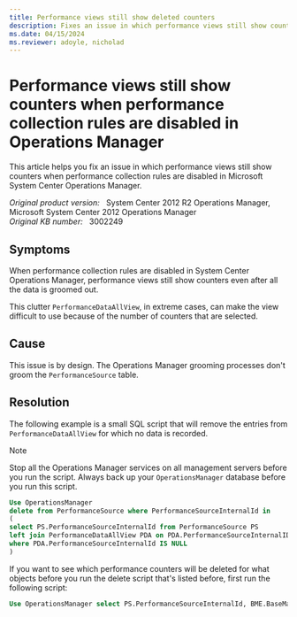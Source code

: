 ```yaml
---
title: Performance views still show deleted counters 
description: Fixes an issue in which performance views still show counters when performance collection rules are disabled in Microsoft System Center Operations Manager.
ms.date: 04/15/2024
ms.reviewer: adoyle, nicholad
---
```

# Performance views still show counters when performance collection rules are disabled in Operations Manager

This article helps you fix an issue in which performance views still show counters when performance collection rules are disabled in Microsoft System Center Operations Manager.

_Original product version:_ &nbsp; System Center 2012 R2 Operations Manager, Microsoft System Center 2012 Operations Manager  
_Original KB number:_ &nbsp; 3002249

## Symptoms

When performance collection rules are disabled in System Center Operations Manager, performance views still show counters even after all the data is groomed out.

This clutter `PerformanceDataAllView`, in extreme cases, can make the view difficult to use because of the number of counters that are selected.

## Cause

This issue is by design. The Operations Manager grooming processes don't groom the `PerformanceSource` table.

## Resolution

The following example is a small SQL script that will remove the entries from `PerformanceDataAllView` for which no data is recorded.

> [!NOTE]
> Stop all the Operations Manager services on all management servers before you run the script. Always back up your `OperationsManager` database before you run this script.

```sql
Use OperationsManager
delete from PerformanceSource where PerformanceSourceInternalId in
(
select PS.PerformanceSourceInternalId from PerformanceSource PS
left join PerformanceDataAllView PDA on PDA.PerformanceSourceInternalID = PS.PerformanceSourceInternalId
where PDA.PerformanceSourceInternalId IS NULL
)
```

If you want to see which performance counters will be deleted for what objects before you run the delete script that's listed before, first run the following script:

```sql
Use OperationsManager select PS.PerformanceSourceInternalId, BME.BaseManagedEntityId, BME.DisplayName, PC.CounterName, PC.ObjectName, PS.TimeAdded, PS.LastModified, PDA.PerformanceSourceInternalId from PerformanceSource PS left join PerformanceDataAllView PDA on PDA.PerformanceSourceInternalID = PS.PerformanceSourceInternalId join PerformanceCounter PC on PC.PerformanceCounterId = PS.PerformanceCounterId join BaseManagedEntity BME on BME.BaseManagedEntityId = PS.BaseManagedEntityId where PDA.PerformanceSourceInternalId IS NULL
```
